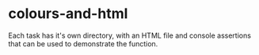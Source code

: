 # colours-and-html

Each task has it's own directory, with an HTML file and console assertions that can be used to demonstrate the function.
